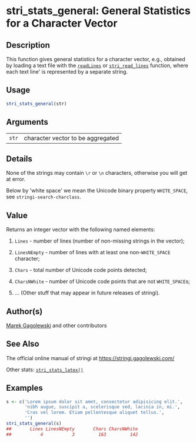 # stri_stats_general: General Statistics for a Character Vector

## Description

This function gives general statistics for a character vector, e.g., obtained by loading a text file with the [`readLines`](https://stat.ethz.ch/R-manual/R-devel/library/base/html/readLines.html) or [`stri_read_lines`](stri_read_lines.md) function, where each text line\' is represented by a separate string.

## Usage

``` r
stri_stats_general(str)
```

## Arguments

|       |                                   |
|-------|-----------------------------------|
| `str` | character vector to be aggregated |

## Details

None of the strings may contain `\r` or `\n` characters, otherwise you will get at error.

Below by \'white space\' we mean the Unicode binary property `WHITE_SPACE`, see `stringi-search-charclass`.

## Value

Returns an integer vector with the following named elements:

1.  `Lines` - number of lines (number of non-missing strings in the vector);

2.  `LinesNEmpty` - number of lines with at least one non-`WHITE_SPACE` character;

3.  `Chars` - total number of Unicode code points detected;

4.  `CharsNWhite` - number of Unicode code points that are not `WHITE_SPACE`s;

5.  \... (Other stuff that may appear in future releases of <span class="pkg">stringi</span>).

## Author(s)

[Marek Gagolewski](https://www.gagolewski.com/) and other contributors

## See Also

The official online manual of <span class="pkg">stringi</span> at <https://stringi.gagolewski.com/>

Other stats: [`stri_stats_latex()`](stri_stats_latex.md)

## Examples




```r
s <- c('Lorem ipsum dolor sit amet, consectetur adipisicing elit.',
       'nibh augue, suscipit a, scelerisque sed, lacinia in, mi.',
       'Cras vel lorem. Etiam pellentesque aliquet tellus.',
       '')
stri_stats_general(s)
##       Lines LinesNEmpty       Chars CharsNWhite 
##           4           3         163         142
```
